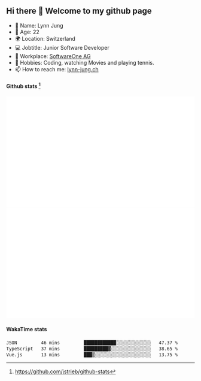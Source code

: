 ## Hi there 👋 Welcome to my github page

- 🧑 Name: Lynn Jung
- 🔞 Age: 22
- 🌍 Location: Switzerland
- 💻 Jobtitle: Junior Software Developer
- 🏢 Workplace: [SoftwareOne AG](https://www.softwareone.com/)
- 🎾 Hobbies: Coding, watching Movies and playing tennis.
- 📫 How to reach me: [lynn-jung.ch](https://lynn-jung.ch/)


#### Github stats [^1]
![](https://github.com/lynn-jung/github-stats/blob/master/generated/overview.svg)  ![](https://github.com/lynn-jung/github-stats/blob/master/generated/languages.svg)


#### WakaTime stats
<!--START_SECTION:waka-->
```text
JSON         46 mins         ████████████░░░░░░░░░░░░░   47.37 % 
TypeScript   37 mins         █████████▓░░░░░░░░░░░░░░░   38.65 % 
Vue.js       13 mins         ███▒░░░░░░░░░░░░░░░░░░░░░   13.75 % 
```
<!--END_SECTION:waka-->

[^1]: https://github.com/jstrieb/github-stats
